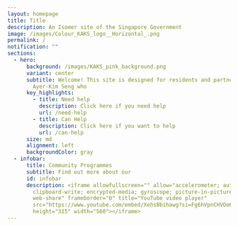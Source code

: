 ```yaml
---
layout: homepage
title: Title
description: An Isomer site of the Singapore Government
image: /images/Colour_KAKS_logo__Horizontal_.png
permalink: /
notification: ""
sections:
  - hero:
      background: /images/KAKS_pink_background.png
      variant: center
      subtitle: Welcome! This site is designed for residents and partners  of Kreta
        Ayer-Kim Seng who
      key_highlights:
        - title: Need help
          description: Click here if you need help
          url: /need-help
        - title: Can Help
          description: Click here if you want to help
          url: /can-help
      size: md
      alignment: left
      backgroundColor: gray
  - infobar:
      title: Community Programmes
      subtitle: Find out more about our
      id: infobar
      description: <iframe allowfullscreen="" allow="accelerometer; autoplay;
        clipboard-write; encrypted-media; gyroscope; picture-in-picture;
        web-share" frameborder="0" title="YouTube video player"
        src="https://www.youtube.com/embed/XehsBbihawg?si=Fg6hVpnCHVOo6C7c"
        height="315" width="560"></iframe>
---
```

